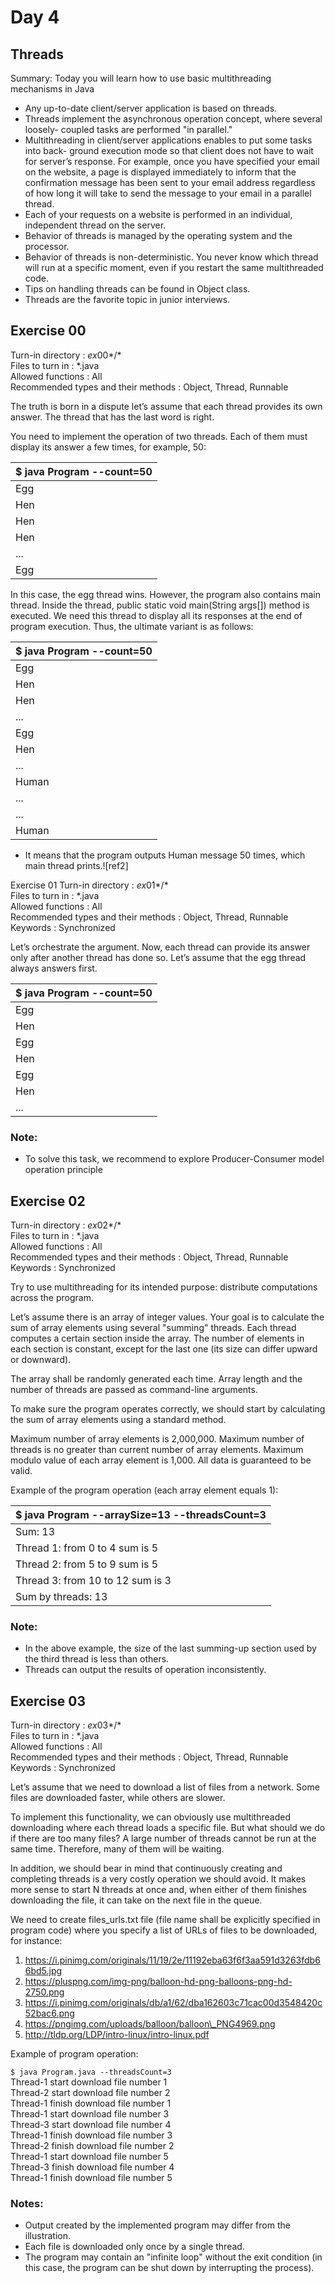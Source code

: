 # Day 4
## Threads

Summary: Today you will learn how to use basic multithreading mechanisms in Java

- Any up-to-date client/server application is based on threads.
- Threads implement the asynchronous operation concept, where several loosely- coupled tasks are performed "in parallel."
- Multithreading in client/server applications enables to put some tasks into back- ground execution mode so that client does not have to wait for server’s response. For example, once you have specified your email on the website, a page is displayed immediately to inform that the confirmation message has been sent to your email address regardless of how long it will take to send the message to your email in a parallel thread.
- Each of your requests on a website is performed in an individual, independent thread on the server.
- Behavior of threads is managed by the operating system and the processor.
- Behavior of threads is non-deterministic. You never know which thread will run at a specific moment, even if you restart the same multithreaded code.
- Tips on handling threads can be found in Object class.
- Threads are the favorite topic in junior interviews.


## Exercise 00 
Turn-in directory : *ex*00*/* \
Files to turn in : \*.java \
Allowed functions : All \
Recommended types and their methods : Object, Thread, Runnable

The truth is born in a dispute let’s assume that each thread provides its own answer. The thread that has the last word is right.

You need to implement the operation of two threads. Each of them must display its answer a few times, for example, 50:



|$ java Program --count=50|
| - |
|Egg|
|Hen|
|Hen|
|Hen|
|...|
|Egg|

In this case, the egg thread wins. However, the program also contains main thread. Inside the thread, public static void main(String args[]) method is executed. We need this thread to display all its responses at the end of program execution. Thus, the ultimate variant is as follows:



|$ java Program --count=50|
| - |
|Egg|
|Hen|
|Hen|
|...|
|Egg|
|Hen|
|...|
|Human|
|...|
|...|
|Human|

- It means that the program outputs Human message 50 times, which main thread prints.![ref2]

Exercise 01
Turn-in directory : *ex*01*/* \
Files to turn in : \*.java \
Allowed functions : All \
Recommended types and their methods : Object, Thread, Runnable Keywords : Synchronized 

Let’s orchestrate the argument. Now, each thread can provide its answer only after another thread has done so. Let’s assume that the egg thread always answers first.



|$ java Program --count=50|
| - |
|Egg|
|Hen|
|Egg|
|Hen|
|Egg|
|Hen|
|...|

### Note:
- To solve this task, we recommend to explore Producer-Consumer model operation principle


## Exercise 02
Turn-in directory : *ex*02*/* \
Files to turn in : \*.java \
Allowed functions : All \
Recommended types and their methods : Object, Thread, Runnable Keywords : Synchronized

Try to use multithreading for its intended purpose: distribute computations across the program.

Let’s assume there is an array of integer values. Your goal is to calculate the sum of array elements using several "summing" threads. Each thread computes a certain section inside the array. The number of elements in each section is constant, except for the last one (its size can differ upward or downward).

The array shall be randomly generated each time. Array length and the number of threads are passed as command-line arguments.

To make sure the program operates correctly, we should start by calculating the sum of array elements using a standard method.

Maximum number of array elements is 2,000,000. Maximum number of threads is no greater than current number of array elements. Maximum modulo value of each array element is 1,000. All data is guaranteed to be valid.

Example of the program operation (each array element equals 1):



|$ java Program --arraySize=13 --threadsCount=3|
| - |
|Sum: 13|
|Thread 1: from 0 to 4 sum is 5|
|Thread 2: from 5 to 9 sum is 5|
|Thread 3: from 10 to 12 sum is 3|
|Sum by threads: 13|

### Note:

- In the above example, the size of the last summing-up section used by the third thread is less than others.
- Threads can output the results of operation inconsistently.

## Exercise 03
Turn-in directory : *ex*03*/* \
Files to turn in : \*.java \
Allowed functions : All \
Recommended types and their methods : Object, Thread, Runnable Keywords : Synchronized

Let’s assume that we need to download a list of files from a network. Some files are downloaded faster, while others are slower.

To implement this functionality, we can obviously use multithreaded downloading where each thread loads a specific file. But what should we do if there are too many files? A large number of threads cannot be run at the same time. Therefore, many of them will be waiting.

In addition, we should bear in mind that continuously creating and completing threads is a very costly operation we should avoid. It makes more sense to start N threads at once and, when either of them finishes downloading the file, it can take on the next file in the queue.

We need to create files\_urls.txt file (file name shall be explicitly specified in program code) where you specify a list of URLs of files to be downloaded, for instance:

  1. https://i.pinimg.com/originals/11/19/2e/11192eba63f6f3aa591d3263fdb66bd5.jpg 
  2. https://pluspng.com/img-png/balloon-hd-png-balloons-png-hd-2750.png
  3. https://i.pinimg.com/originals/db/a1/62/dba162603c71cac00d3548420c52bac6.png 
  4. https://pngimg.com/uploads/balloon/balloon\_PNG4969.png
  5. http://tldp.org/LDP/intro-linux/intro-linux.pdf

Example of program operation:

`$ java Program.java --threadsCount=3 ` \
Thread-1 start download file number 1 \
Thread-2 start download file number 2 \
Thread-1 finish download file number 1 \
Thread-1 start download file number 3 \
Thread-3 start download file number 4 \
Thread-1 finish download file number 3 \
Thread-2 finish download file number 2 \
Thread-1 start download file number 5 \
Thread-3 finish download file number 4 \
Thread-1 finish download file number 5

### Notes:

- Output created by the implemented program may differ from the illustration.
- Each file is downloaded only once by a single thread.
- The program may contain an "infinite loop" without the exit condition (in this case, the program can be shut down by interrupting the process).
